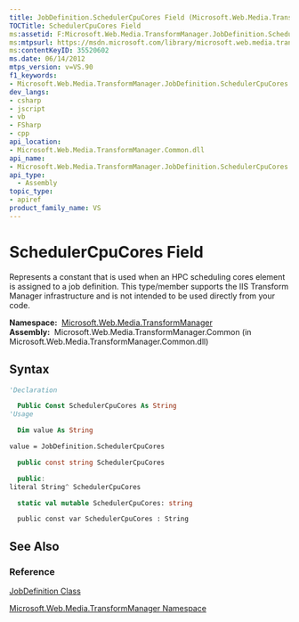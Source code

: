 ```yaml
---
title: JobDefinition.SchedulerCpuCores Field (Microsoft.Web.Media.TransformManager)
TOCTitle: SchedulerCpuCores Field
ms:assetid: F:Microsoft.Web.Media.TransformManager.JobDefinition.SchedulerCpuCores
ms:mtpsurl: https://msdn.microsoft.com/library/microsoft.web.media.transformmanager.jobdefinition.schedulercpucores(v=VS.90)
ms:contentKeyID: 35520602
ms.date: 06/14/2012
mtps_version: v=VS.90
f1_keywords:
- Microsoft.Web.Media.TransformManager.JobDefinition.SchedulerCpuCores
dev_langs:
- csharp
- jscript
- vb
- FSharp
- cpp
api_location:
- Microsoft.Web.Media.TransformManager.Common.dll
api_name:
- Microsoft.Web.Media.TransformManager.JobDefinition.SchedulerCpuCores
api_type:
  - Assembly
topic_type:
- apiref
product_family_name: VS
---
```


# SchedulerCpuCores Field

Represents a constant that is used when an HPC scheduling cores element is assigned to a job definition. This type/member supports the IIS Transform Manager infrastructure and is not intended to be used directly from your code.

**Namespace:**  [Microsoft.Web.Media.TransformManager](microsoft-web-media-transformmanager-namespace.md)  
**Assembly:**  Microsoft.Web.Media.TransformManager.Common (in Microsoft.Web.Media.TransformManager.Common.dll)

## Syntax

```vb
'Declaration

  Public Const SchedulerCpuCores As String
'Usage

  Dim value As String

value = JobDefinition.SchedulerCpuCores
```

```csharp
  public const string SchedulerCpuCores
```

```cpp
  public:
literal String^ SchedulerCpuCores
```

``` fsharp
  static val mutable SchedulerCpuCores: string
```

```jscript
  public const var SchedulerCpuCores : String
```

## See Also

### Reference

[JobDefinition Class](jobdefinition-class-microsoft-web-media-transformmanager.md)

[Microsoft.Web.Media.TransformManager Namespace](microsoft-web-media-transformmanager-namespace.md)
